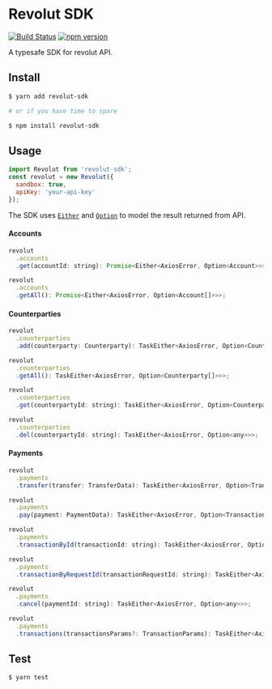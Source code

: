 # Revolut SDK

[![Build Status](https://circleci.com/gh/ascariandrea/revolut-sdk.svg?style=shield&circle-token=769c00a044724f9068b61e6c0db93083aff234e0)](https://circleci.com/gh/ascariandrea/revolut-sdk)
[![npm version](https://badge.fury.io/js/revolut-sdk.svg)](https://badge.fury.io/js/revolut-sdk)

A typesafe SDK for revolut API.

## Install
```sh
$ yarn add revolut-sdk

# or if you have time to spare

$ npm install revolut-sdk
```

## Usage

```js
import Revolut from 'revolut-sdk';
const revolut = new Revolut({
  sandbox: true,
  apiKey: 'your-api-key'
});
```

The SDK uses [`Either`](https://github.com/gcanti/fp-ts/blob/master/src/Either.ts) and [`Option`](https://github.com/gcanti/fp-ts/blob/master/src/Option.ts) to model the result returned from API.


#### Accounts
```js
revolut
  .accounts
  .get(accountId: string): Promise<Either<AxiosError, Option<Account>>>;

revolut
  .accounts
  .getAll(): Promise<Either<AxiosError, Option<Account[]>>>;
```

#### Counterparties

```js
revolut
  .counterparties
  .add(counterparty: Counterparty): TaskEither<AxiosError, Option<Counterparty>>>;

revolut
  .counterparties
  .getAll(): TaskEither<AxiosError, Option<Counterparty[]>>>;

revolut
  .counterparties
  .get(counterpartyId: string): TaskEither<AxiosError, Option<Counterparty>>>;

revolut
  .counterparties
  .del(counterpartyId: string): TaskEither<AxiosError, Option<any>>>;
```

#### Payments

```js
revolut
  .payments
  .transfer(transfer: TransferData): TaskEither<AxiosError, Option<Transaction>>>;

revolut
  .payments
  .pay(payment: PaymentData): TaskEither<AxiosError, Option<Transaction>>>;

revolut
  .payments
  .transactionById(transactionId: string): TaskEither<AxiosError, Option<Transaction>>>;

revolut
  .payments
  .transactionByRequestId(transactionRequestId: string): TaskEither<AxiosError, Option<Transaction>>>;

revolut
  .payments
  .cancel(paymentId: string): TaskEither<AxiosError, Option<any>>>;

revolut
  .payments
  .transactions(transactionsParams?: TransactionParams): TaskEither<AxiosError, Option<Transaction[]>>>;
```


## Test

```
$ yarn test
```
